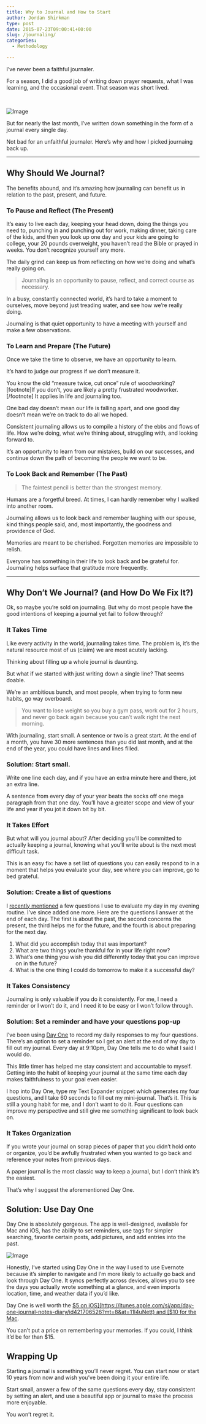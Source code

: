 ```yaml
---
title: Why to Journal and How to Start
author: Jordan Shirkman
type: post
date: 2015-07-23T09:00:41+00:00
slug: /journaling/
categories:
  - Methodology

---
```


I’ve never been a faithful journaler.

For a season, I did a good job of writing down prayer requests, what I was learning, and the occasional event. That season was short lived.

&nbsp;

![Image](/images/pencil-and-paper.jpeg) 

But for nearly the last month, I’ve written down something in the form of a journal every single day.

Not bad for an unfaithful journaler. Here’s why and how I picked journaing back up.

* * *

## Why Should We Journal?

The benefits abound, and it’s amazing how journaling can benefit us in relation to the past, present, and future.

### To Pause and Reflect (The Present)

It’s easy to live each day, keeping your head down, doing the things you need to, punching in and punching out for work, making dinner, taking care of the kids, and then you look up one day and your kids are going to college, your 20 pounds overweight, you haven’t read the Bible or prayed in weeks. You don’t recognize yourself any more.

The daily grind can keep us from reflecting on how we’re doing and what’s really going on.

> Journaling is an opportunity to pause, reflect, and correct course as necessary.

In a busy, constantly connected world, it’s hard to take a moment to ourselves, move beyond just treading water, and see how we’re really doing.

Journaling is that quiet opportunity to have a meeting with yourself and make a few observations.

### To Learn and Prepare (The Future)

Once we take the time to observe, we have an opportunity to learn.

It’s hard to judge our progress if we don’t measure it.

You know the old “measure twice, cut once” rule of woodworking?[footnote]If you don’t, you are likely a pretty frustrated woodworker.[/footnote] It applies in life and journaling too.

One bad day doesn’t mean our life is falling apart, and one good day doesn’t mean we’re on track to do all we hoped.

Consistent journaling allows us to compile a history of the ebbs and flows of life. How we’re doing, what we’re thining about, struggling with, and looking forward to.

It’s an opportunity to learn from our mistakes, build on our successes, and continue down the path of becoming the people we want to be.

### To Look Back and Remember (The Past)

> The faintest pencil is better than the strongest memory.

Humans are a forgetful breed. At times, I can hardly remember why I walked into another room.

Journaling allows us to look back and remember laughing with our spouse, kind things people said, and, most importantly, the goodness and providence of God.

Memories are meant to be cherished. Forgotten memories are impossible to relish.

Everyone has something in their life to look back and be grateful for. Journaling helps surface that gratitude more frequently.

* * *

## Why Don’t We Journal? (and How Do We Fix It?)

Ok, so maybe you’re sold on journaling. But why do most people have the good intentions of keeping a journal yet fail to follow through?

### It Takes Time

Like every activity in the world, journaling takes time. The problem is, it’s the natural resource most of us (claim) we are most acutely lacking.

Thinking about filling up a whole journal is daunting.

But what if we started with just writing down a single line? That seems doable.

We’re an ambitious bunch, and most people, when trying to form new habits, go way overboard.

> You want to lose weight so you buy a gym pass, work out for 2 hours, and never go back again because you can’t walk right the next morning.

With journaling, start small. A sentence or two is a great start. At the end of a month, you have 30 more sentences than you did last month, and at the end of the year, you could have lines and lines filled.

### Solution: Start small.

Write one line each day, and if you have an extra minute here and there, jot an extra line.

A sentence from every day of your year beats the socks off one mega paragraph from that one day. You’ll have a greater scope and view of your life and year if you jot it down bit by bit.

### It Takes Effort

But what will you journal about? After deciding you’ll be committed to actually keeping a journal, knowing what you’ll write about is the next most difficult task.

This is an easy fix: have a set list of questions you can easily respond to in a moment that helps you evaluate your day, see where you can improve, go to bed grateful.

### Solution: Create a list of questions

I [recently mentioned](https://jshirk.com/blog/evening-routine/) a few questions I use to evaluate my day in my evening routine. I’ve since added one more. Here are the questions I answer at the end of each day. The first is about the past, the second concerns the present, the third helps me for the future, and the fourth is about preparing for the next day.

  1. What did you accomplish today that was important?
  2. What are two things you’re thankful for in your life right now?
  3. What’s one thing you wish you did differently today that you can improve on in the future?
  4. What is the one thing I could do tomorrow to make it a successful day?

### It Takes Consistency

Journaling is only valuable if you do it consistently. For me, I need a reminder or I won’t do it, and I need it to be easy or I won’t follow through.

### Solution: Set a reminder and have your questions pop-up

I’ve been using [Day One](http://dayoneapp.com) to record my daily responses to my four questions. There’s an option to set a reminder so I get an alert at the end of my day to fill out my journal. Every day at 9:10pm, Day One tells me to do what I said I would do.

This little timer has helped me stay consistent and accountable to myself. Getting into the habit of keeping your journal at the same time each day makes faithfulness to your goal even easier.

I hop into Day One, type my Text Expander snippet which generates my four questions, and I take 60 seconds to fill out my mini-journal. That’s it. This is still a young habit for me, and I don’t want to do it. Four questions can improve my perspective and still give me something significant to look back on.

### It Takes Organization

If you wrote your journal on scrap pieces of paper that you didn’t hold onto or organize, you’d be awfully frustrated when you wanted to go back and reference your notes from previous days.

A paper journal is the most classic way to keep a journal, but I don’t think it’s the easiest.

That’s why I suggest the aforementioned Day One.

## Solution: Use Day One

Day One is absolutely gorgeous. The app is well-designed, available for Mac and iOS, has the ability to set reminders, use tags for simpler searching, favorite certain posts, add pictures, and add entries into the past.

![Image](/images/day-one-stack.jpeg) 

Honestly, I’ve started using Day One in the way I used to use Evernote because it’s simpler to navigate and I’m more likely to actually go back and look through Day One. It syncs perfectly across devices, allows you to see the days you actually wrote something at a glance, and even imports location, time, and weather data if you’d like.

Day One is well worth the [$5 on iOS](https://itunes.apple.com/si/app/day-one-journal-notes-diary/id421706526?mt=8&at=11l4uNett) and [$10 for the Mac](https://itunes.apple.com/us/app/day-one/id422304217?mt=12&at=11l4uNett).

You can’t put a price on remembering your memories. If you could, I think it’d be for than $15.

## Wrapping Up

Starting a journal is something you’ll never regret. You can start now or start 10 years from now and wish you’ve been doing it your entire life.

Start small, answer a few of the same questions every day, stay consistent by setting an alert, and use a beautiful app or journal to make the process more enjoyable.

You won’t regret it.
